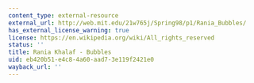 ```yaml
---
content_type: external-resource
external_url: http://web.mit.edu/21w765j/Spring98/p1/Rania_Bubbles/
has_external_license_warning: true
license: https://en.wikipedia.org/wiki/All_rights_reserved
status: ''
title: Rania Khalaf - Bubbles
uid: eb420b51-e4c8-4a60-aad7-3e119f2421e0
wayback_url: ''
---
```

